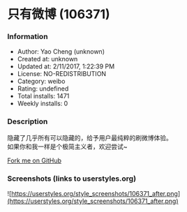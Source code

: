# 只有微博 (106371)

### Information
- Author: Yao Cheng (unknown)
- Created at: unknown
- Updated at: 2/11/2017, 1:22:39 PM
- License: NO-REDISTRIBUTION
- Category: weibo
- Rating: undefined
- Total installs: 1471
- Weekly installs: 0


### Description
隐藏了几乎所有可以隐藏的，给予用户最纯粹的刷微博体验。<br>
如果你和我一样是个极简主义者，欢迎尝试~

<a href="https://github.com/cold-coder/weibonly">Fork me on GitHub</a>


### Screenshots (links to userstyles.org)
![https://userstyles.org/style_screenshots/106371_after.png](https://userstyles.org/style_screenshots/106371_after.png)



